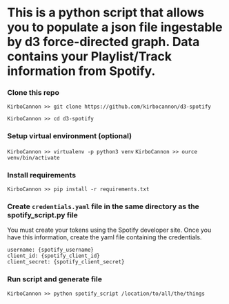 # This is a python script that allows you to populate a json file ingestable by d3 force-directed graph. Data contains your Playlist/Track information from Spotify.

### Clone this repo
`KirboCannon >> git clone https://github.com/kirbocannon/d3-spotify` 
 
`KirboCannon >> cd d3-spotify`

### Setup virtual environment (optional)
`KirboCannon >> virtualenv -p python3 venv`
`KirboCannon >> ource venv/bin/activate`

### Install requirements
`KirboCannon >> pip install -r requirements.txt`

### Create `credentials.yaml` file in the same directory as the spotify_script.py file
You must create your tokens using the Spotify developer site. Once you have this information, 
create the yaml file containing the credentials. 

```.env
username: {spotify_username}
client_id: {spotify_client_id}
client_secret: {spotify_client_secret}
```

### Run script and generate file
`KirboCannon >> python spotify_script /location/to/all/the/things`
